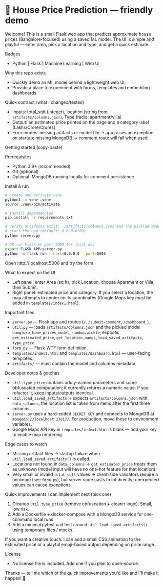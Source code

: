 # 🏡 House Price Prediction — friendly demo

Welcome! This is a small Flask web app that predicts approximate house prices (Bangalore-focused) using a saved ML model. The UI is simple and playful — enter area, pick a location and type, and get a quick estimate.

Badges
- Python | Flask | Machine Learning | Web UI

Why this repo exists
- Quickly demo an ML model behind a lightweight web UI.
- Provide a place to experiment with forms, templates and embedding dashboards.

Quick contract (what I changed/tested)
- Inputs: total_sqft (integer), location (string from `artifacts/columns.json`), Type (radio: apartment/villa)
- Output: an estimated price printed on the page and a category label (Lakhs/Crore/Crores)
- Error modes: missing artifacts or model file -> app raises an exception on startup; missing MongoDB -> comment route will fail when used

Getting started (copy-paste)

Prerequisites
- Python 3.8+ (recommended)
- Git (optional)
- Optional: MongoDB running locally for comment persistence

Install & run

```bash
# create and activate venv
python3 -m venv .venv
source .venv/bin/activate

# install dependencies
pip install -r requirements.txt

# verify artifacts exist: ./artifacts/columns.json and the pickled model
# start the app (default: 0.0.0.0:80)
python server.py

# OR run Flask on port 5000 for local dev
export FLASK_APP=server.py
python -m flask run --host=0.0.0.0 --port=5000
```

Open http://localhost:5000 and try the form.

What to expect on the UI
- Left panel: enter Area (sq ft), pick Location, choose Apartment or Villa, then Submit.
- Right panel: estimated price and category. If you select a location, the map attempts to center on its coordinates (Google Maps key must be added in `templates/index1.html`).

Important files
- `server.py` — Flask app and routes (`/`, `/submit-comment`, `/dashboard_`).
- `util.py` — loads `artifacts/columns.json` and the pickled model `banglore_home_prices_model_random.pickle`; exposes `get_estimated_price`, `get_location_names`, `load_saved_artifacts`, `type_price`.
- `form.py` — Flask-WTF form definition.
- `templates/index1.html` and `templates/dashboard.html` — user-facing templates.
- `artifacts/` — must contain the model and columns metadata.

Developer notes & gotchas
- `util.type_price` contains oddly-named parameters and some obfuscated computation; it currently returns a numeric value. If you refactor it, keep inputs/outputs identical.
- `util.load_saved_artifacts()` expects `artifacts/columns.json` with `data_columns`; the location list is taken from items after the first three columns.
- `server.py` uses a hard-coded `SECRET_KEY` and connects to MongoDB at `mongodb://localhost:27017/`. For production, move these to environment variables.
- Google Maps API key in `templates/index1.html` is blank — add your key to enable map rendering.

Edge cases to watch
- Missing artifact files -> startup failure when `util.load_saved_artifacts()` is called.
- Locations not found in `data_columns` -> `get_estimated_price` treats them as unknown (model input will have no one-hot feature for that location).
- Very small or invalid `total_sqft` values -> client-side validators require a minimum (see `form.py`), but server code casts to int directly; unexpected values can cause exceptions.

Quick improvements I can implement next (pick one)
1. Cleanup `util.type_price` (remove obfuscation + clearer logic). Small, low risk.
2. Add a Dockerfile + docker-compose with a MongoDB service for one-command local runs.
3. Add a minimal pytest unit test around `util.load_saved_artifacts()` using temporary files / mocks.

If you want a creative touch: I can add a small CSS animation to the estimated price or a playful emoji-based output depending on price range.

License
- No license file is included. Add one if you plan to open-source.

Thanks — tell me which of the quick improvements you'd like and I'll make it happen! 🎯
